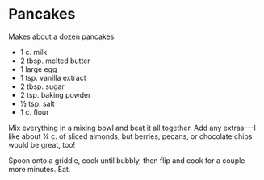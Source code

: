# Pancakes

Makes about a dozen pancakes.

- 1 c. milk
- 2 tbsp. melted butter
- 1 large egg
- 1 tsp. vanilla extract
- 2 tbsp. sugar
- 2 tsp. baking powder
- ½ tsp. salt
- 1 c. flour

Mix everything in a mixing bowl and beat it all together. Add any extras---I
like about ¾ c. of sliced almonds, but berries, pecans, or chocolate chips would
be great, too!

Spoon onto a griddle, cook until bubbly, then flip and cook for a couple more
minutes. Eat.
